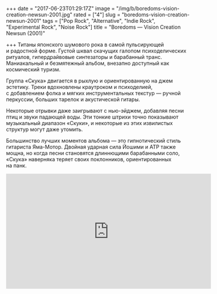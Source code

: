 +++
date = "2017-06-23T01:29:17Z"
image = "/img/b/boredoms-vision-creation-newsun-2001.jpg"
rated = ["4"]
slug = "boredoms-vision-creation-newsun-2001"
tags = ["Pop Rock", "Alternative", "Indie Rock", "Experimental Rock", "Noise Rock"]
title = "Boredoms — Vision Creation Newsun (2001)"

+++
Титаны японского шумового рока в&nbsp;самой пульсирующей и&nbsp;радостной форме. Густой шквал скачущих галопом психоделических ритуалов, гипердрайвовые синтезаторы и&nbsp;барабанный транс. Маниакальный и&nbsp;безмятежный альбом, внезапно доступный как космический туризм.

Группа &laquo;Скука&raquo; двигается в&nbsp;рыхлую и&nbsp;ориентированную на&nbsp;джем эстетику. Треки вдохновлены краутроком и&nbsp;психоделией, с&nbsp;добавлением фолка и&nbsp;мягких инструментальных текстур&nbsp;&mdash; ручной перкуссии, больших тарелок и&nbsp;акустической гитары.

Некоторые отрывки даже заигрывают с&nbsp;нью-эйджем, добавляя песни птиц и&nbsp;звуки падающей воды. Эти тонкие штрихи точно показывают музыкальный диапазон &laquo;Скуки&raquo;, и&nbsp;некоторые из&nbsp;этих извилистых структур могут даже утомить.

Большинство лучших моментов альбома&nbsp;&mdash; это гипнотический стиль гитариста Яма-Мотор. Двойная ударная сила Йошими и&nbsp;АТР также мощна, но&nbsp;когда песни становятся длиннющими барабанными соло, &laquo;Скука&raquo; наверняка теряет своих поклонников, ориентированных на&nbsp;панк.

<iframe width="560" height="315" src="https://www.youtube.com/embed/QY7BYJmAQxY" frameborder="0" allowfullscreen></iframe>
